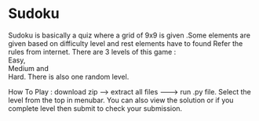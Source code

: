 # Sudoku
Sudoku is basically a quiz where a grid of 9x9 is given .Some elements are given based on difficulty level and rest elements have to found
Refer the rules from internet.
There are 3 levels of this game :  
Easy,   
Medium and  
Hard. 
There is also one random level. 

How To Play :
download zip --> extract all files  --->  run .py file. 
Select the level from the top in menubar. You can also view the solution or if you complete level then submit to check your submission.
